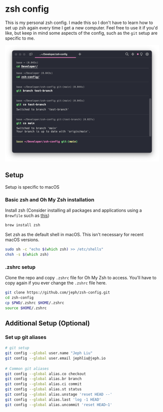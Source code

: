 # zsh config

This is my personal zsh config. I made this so I don't have to learn
how to set up zsh again every time I get a new computer. Feel free to
use it if you'd like, but keep in mind some aspects of the config, such
as the `git` setup are specific to me.

![Command Line Image Example](cmdline.png)

## Setup

Setup is specific to macOS

### Basic zsh and Oh My Zsh installation

Install zsh (Consider installing all packages and applications using a `Brewfile`
such as [this](https://github.com/jeph/brewfile))

```zsh
brew install zsh
```

Set zsh as the default shell in macOS. This isn't necessary for recent
macOS versions.

```zsh
sudo sh -c "echo $(which zsh) >> /etc/shells"
chsh -s $(which zsh)
```

### .zshrc setup

Clone the repo and copy `.zshrc` file for Oh My Zsh to access.
You'll have to copy again if you ever change the `.zshrc` file here.

```zsh
git clone https://github.com/jeph/zsh-config.git
cd zsh-config
cp $PWD/.zshrc $HOME/.zshrc
source $HOME/.zshrc
```

## Additional Setup (Optional)

### Set up git aliases

```zsh
# git setup
git config --global user.name "Jeph Liu"
git config --global user.email jephliu@jeph.io

# Common git aliases
git config --global alias.co checkout
git config --global alias.br branch
git config --global alias.ci commit
git config --global alias.st status
git config --global alias.unstage 'reset HEAD --'
git config --global alias.last 'log -1 HEAD'
git config --global alias.uncommit 'reset HEAD~1'
```
